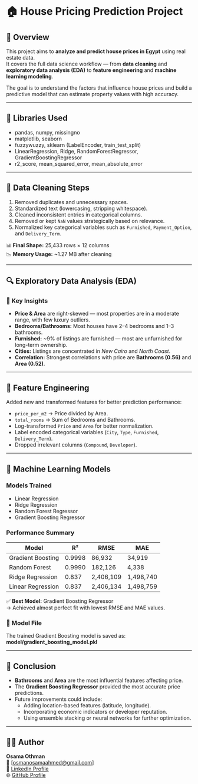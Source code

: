 # 🏠 House Pricing Prediction Project  

## 📘 Overview  
This project aims to **analyze and predict house prices in Egypt** using real estate data.  
It covers the full data science workflow — from **data cleaning** and **exploratory data analysis (EDA)** to **feature engineering** and **machine learning modeling**.  

The goal is to understand the factors that influence house prices and build a predictive model that can estimate property values with high accuracy.  

---

## 🧰 Libraries Used  
- pandas, numpy, missingno  
- matplotlib, seaborn  
- fuzzywuzzy, sklearn (LabelEncoder, train_test_split)  
- LinearRegression, Ridge, RandomForestRegressor, GradientBoostingRegressor  
- r2_score, mean_squared_error, mean_absolute_error  

---

## 🧹 Data Cleaning Steps  
1. Removed duplicates and unnecessary spaces.  
2. Standardized text (lowercasing, stripping whitespace).  
3. Cleaned inconsistent entries in categorical columns.  
4. Removed or kept `NaN` values strategically based on relevance.  
5. Normalized key categorical variables such as `Furnished`, `Payment_Option`, and `Delivery_Term`.  

📊 **Final Shape:** 25,433 rows × 12 columns  
📉 **Memory Usage:** ~1.27 MB after cleaning  

---

## 🔍 Exploratory Data Analysis (EDA)

### 🧩 Key Insights  
- **Price & Area** are right-skewed — most properties are in a moderate range, with few luxury outliers.  
- **Bedrooms/Bathrooms:** Most houses have 2–4 bedrooms and 1–3 bathrooms.  
- **Furnished:** ~9% of listings are furnished — most are unfurnished for long-term ownership.  
- **Cities:** Listings are concentrated in *New Cairo* and *North Coast*.  
- **Correlation:** Strongest correlations with price are **Bathrooms (0.56)** and **Area (0.52)**.  

---

## 🧩 Feature Engineering  
Added new and transformed features for better prediction performance:  
- `price_per_m2` → Price divided by Area.  
- `total_rooms` → Sum of Bedrooms and Bathrooms.  
- Log-transformed `Price` and `Area` for better normalization.  
- Label encoded categorical variables (`City`, `Type`, `Furnished`, `Delivery_Term`).  
- Dropped irrelevant columns (`Compound`, `Developer`).  

---

## 🧠 Machine Learning Models  

### Models Trained  
- Linear Regression  
- Ridge Regression  
- Random Forest Regressor  
- Gradient Boosting Regressor  

### Performance Summary  
| Model | R² | RMSE | MAE |
|-------|------|-----------|-----------|
| Gradient Boosting | 0.9998 | 86,932 | 34,919 |
| Random Forest | 0.9990 | 182,126 | 4,338 |
| Ridge Regression | 0.837 | 2,406,109 | 1,498,740 |
| Linear Regression | 0.837 | 2,406,134 | 1,498,759 |

✅ **Best Model:** Gradient Boosting Regressor  
→ Achieved almost perfect fit with lowest RMSE and MAE values.

### 💾 Model File
The trained Gradient Boosting model is saved as: **model/gradient_boosting_model.pkl**


---

## 🧾 Conclusion  
- **Bathrooms** and **Area** are the most influential features affecting price.  
- The **Gradient Boosting Regressor** provided the most accurate price predictions.  
- Future improvements could include:
  - Adding location-based features (latitude, longitude).  
  - Incorporating economic indicators or developer reputation.  
  - Using ensemble stacking or neural networks for further optimization.

---

## 👨‍💻 Author  
**Osama Othman**  
📧 [osmanosamaahmed@gmail.com]  
💼 [LinkedIn Profile](https://www.linkedin.com/in/osama-othman-a78141368)  
🌐 [GitHub Profile](https://github.com/osamaAhmedOthman)  

